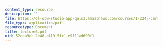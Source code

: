 ```yaml
---
content_type: resource
description: ''
file: https://ol-ocw-studio-app-qa.s3.amazonaws.com/courses/1-224j-carrier-systems-fall-2003/52eea9eb2e48e4195fc1e9111ad690f1_lecture6.pdf
file_type: application/pdf
resourcetype: Document
title: lecture6.pdf
uid: 52eea9eb-2e48-e419-5fc1-e9111ad690f1
---
```

